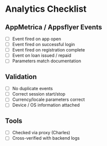 # Analytics Checklist

## AppMetrica / Appsflyer Events
- [ ] Event fired on app open
- [ ] Event fired on successful login
- [ ] Event fired on registration complete
- [ ] Event on loan issued / repaid
- [ ] Parameters match documentation

## Validation
- [ ] No duplicate events
- [ ] Correct session start/stop
- [ ] Currency/locale parameters correct
- [ ] Device / OS information attached

## Tools
- [ ] Checked via proxy (Charles)
- [ ] Cross-verified with backend logs

